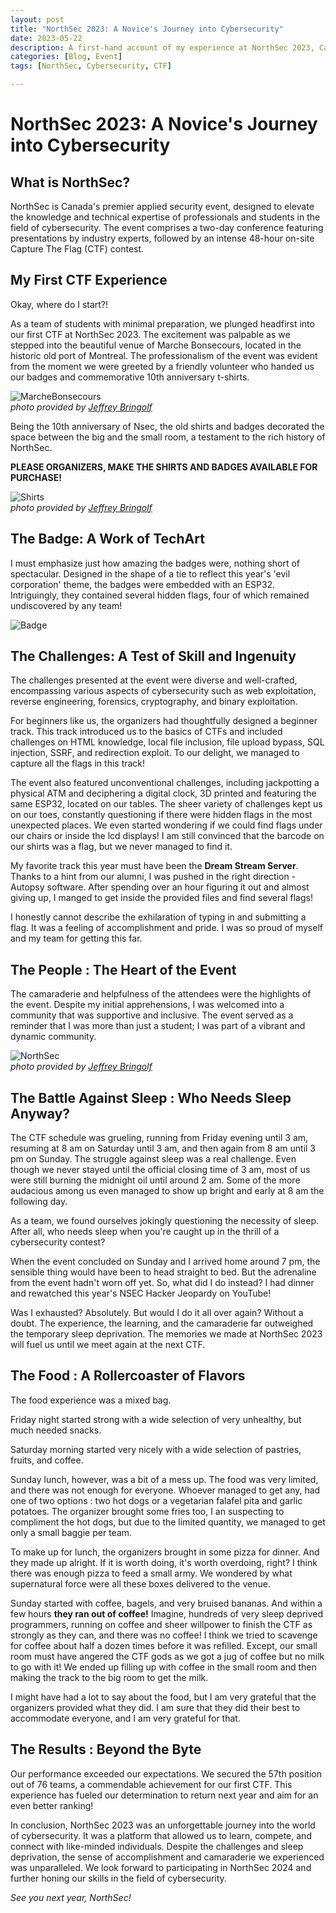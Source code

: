 ```yaml
---
layout: post
title: "NorthSec 2023: A Novice's Journey into Cybersecurity"
date: 2023-05-22
description: A first-hand account of my experience at NorthSec 2023, Canada's premier cybersecurity event.
categories: [Blog, Event]
tags: [NorthSec, Cybersecurity, CTF]

---
```


# NorthSec 2023: A Novice's Journey into Cybersecurity

## What is NorthSec?
NorthSec is Canada's premier applied security event, designed to elevate the knowledge and technical expertise of professionals and students in the field of cybersecurity. The event comprises a two-day conference featuring presentations by industry experts, followed by an intense 48-hour on-site Capture The Flag (CTF) contest.


## My First CTF Experience

Okay, where do I start?!

As a team of students with minimal preparation, we plunged headfirst into our first CTF at NorthSec 2023. The excitement was palpable as we stepped into the beautiful venue of Marche Bonsecours, located in the historic old port of Montreal. The professionalism of the event was evident from the moment we were greeted by a friendly volunteer who handed us our badges and commemorative 10th anniversary t-shirts.

![MarcheBonsecours](/assets/northsec2023/marcheb.jpg)<br>
*photo provided by [Jeffrey Bringolf](https://www.linkedin.com/in/jeffrey-bringolf-474b54205/)*

Being the 10th anniversary of Nsec, the old shirts and badges decorated the space between the big and the small room, a testament to the rich history of NorthSec.

**PLEASE ORGANIZERS, MAKE THE SHIRTS AND BADGES AVAILABLE FOR PURCHASE!**

![Shirts](/assets/northsec2023/oldshirts.jpg)<br>
*photo provided by [Jeffrey Bringolf](https://www.linkedin.com/in/jeffrey-bringolf-474b54205/)*

## The Badge: A Work of TechArt

I must emphasize just how amazing the badges were, nothing short of spectacular. Designed in the shape of a tie to reflect this year's 'evil corporation' theme, the badges were embedded with an ESP32. Intriguingly, they contained several hidden flags, four of which remained undiscovered by any team!

![Badge](/assets/northsec2023/tie.jpg)

## The Challenges: A Test of Skill and Ingenuity

The challenges presented at the event were diverse and well-crafted, encompassing various aspects of cybersecurity such as web exploitation, reverse engineering, forensics, cryptography, and binary exploitation.

For beginners like us, the organizers had thoughtfully designed a beginner track. This track introduced us to the basics of CTFs and included challenges on HTML knowledge, local file inclusion, file upload bypass, SQL injection, SSRF, and redirection exploit. To our delight, we managed to capture all the flags in this track!

The event also featured unconventional challenges, including jackpotting a physical ATM and deciphering a digital clock, 3D printed and featuring the same ESP32, located on our tables. The sheer variety of challenges kept us on our toes, constantly questioning if there were hidden flags in the most unexpected places. We even started wondering if we could find flags under our chairs or inside the lcd displays! I am still convinced that the barcode on our shirts was a flag, but we never managed to find it.

My favorite track this year must have been the **Dream Stream Server**. Thanks to a hint from our alumni, I was pushed in the right direction - Autopsy software. After spending over an hour figuring it out and almost giving up, I manged to get inside the provided files and find several flags! 

I honestly cannot describe the exhilaration of typing in and submitting a flag. It was a feeling of accomplishment and pride. I was so proud of myself and my team for getting this far.

## The People : The Heart of the Event

The camaraderie and helpfulness of the attendees were the highlights of the event. Despite my initial apprehensions, I was welcomed into a community that was supportive and inclusive. The event served as a reminder that I was more than just a student; I was part of a vibrant and dynamic community.

![NorthSec](/assets/northsec2023/bigroom.jpg)<br>
*photo provided by [Jeffrey Bringolf](https://www.linkedin.com/in/jeffrey-bringolf-474b54205/)*

## The Battle Against Sleep : Who Needs Sleep Anyway?

The CTF schedule was grueling, running from Friday evening until 3 am, resuming at 8 am on Saturday until 3 am, and then again from 8 am until 3 pm on Sunday. The struggle against sleep was a real challenge. Even though we never stayed until the official closing time of 3 am, most of us were still burning the midnight oil until around 2 am. Some of the more audacious among us even managed to show up bright and early at 8 am the following day.

As a team, we found ourselves jokingly questioning the necessity of sleep. After all, who needs sleep when you're caught up in the thrill of a cybersecurity contest?

When the event concluded on Sunday and I arrived home around 7 pm, the sensible thing would have been to head straight to bed. But the adrenaline from the event hadn't worn off yet. So, what did I do instead? I had dinner and rewatched this year's NSEC Hacker Jeopardy on YouTube!

Was I exhausted? Absolutely. But would I do it all over again? Without a doubt. The experience, the learning, and the camaraderie far outweighed the temporary sleep deprivation. The memories we made at NorthSec 2023 will fuel us until we meet again at the next CTF.

## The Food : A Rollercoaster of Flavors

The food experience was a mixed bag.

Friday night started strong with a wide selection of very unhealthy, but much needed snacks.

Saturday morning started very nicely with a wide selection of pastries, fruits, and coffee. 

Sunday lunch, however, was a bit of a mess up. The food was very limited, and there was not enough for everyone. Whoever managed to get any, had one of two options : two hot dogs or a vegetarian falafel pita and garlic potatoes. The organizer brought some fries too, I an suspecting to compliment the hot dogs, but due to the limited quantity, we managed to get only a small baggie per team.

To make up for lunch, the organizers brought in some pizza for dinner. And they made up alright. If it is worth doing, it's worth overdoing, right? I think there was enough pizza to feed a small army. We wondered by what supernatural force were all these boxes delivered to the venue.

Sunday started with coffee, bagels, and very bruised bananas. And within a few hours **they ran out of coffee!** Imagine, hundreds of very sleep deprived programmers, running on coffee and sheer willpower to finish the CTF as strongly as they can, and there was no coffee! I think we tried to scavenge for coffee about half a dozen times before it was refilled. Except, our small room must have angered the CTF gods as we got a jug of coffee but no milk to go with it! We ended up filling up with coffee in the small room and then making the track to the big room to get the milk.

I might have had a lot to say about the food, but I am very grateful that the organizers provided what they did. I am sure that they did their best to accommodate everyone, and I am very grateful for that.

## The Results : Beyond the Byte

Our performance exceeded our expectations. We secured the 57th position out of 76 teams, a commendable achievement for our first CTF. This experience has fueled our determination to return next year and aim for an even better ranking!

In conclusion, NorthSec 2023 was an unforgettable journey into the world of cybersecurity. It was a platform that allowed us to learn, compete, and connect with like-minded individuals. Despite the challenges and sleep deprivation, the sense of accomplishment and camaraderie we experienced was unparalleled. We look forward to participating in NorthSec 2024 and further honing our skills in the field of cybersecurity.

*See you next year, NorthSec!*

